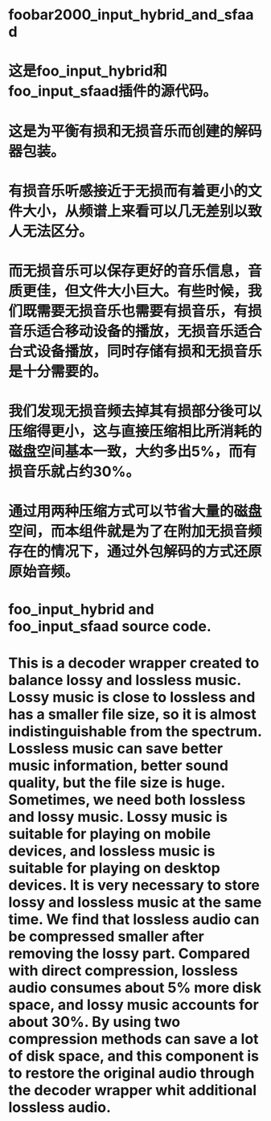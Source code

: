 # foobar2000_input_hybrid_and_sfaad
 
# 这是foo_input_hybrid和foo_input_sfaad插件的源代码。
# 这是为平衡有损和无损音乐而创建的解码器包装。
# 有损音乐听感接近于无损而有着更小的文件大小，从频谱上来看可以几无差别以致人无法区分。
# 而无损音乐可以保存更好的音乐信息，音质更佳，但文件大小巨大。有些时候，我们既需要无损音乐也需要有损音乐，有损音乐适合移动设备的播放，无损音乐适合台式设备播放，同时存储有损和无损音乐是十分需要的。
# 我们发现无损音频去掉其有损部分後可以压缩得更小，这与直接压缩相比所消耗的磁盘空间基本一致，大约多出5%，而有损音乐就占约30%。
# 通过用两种压缩方式可以节省大量的磁盘空间，而本组件就是为了在附加无损音频存在的情况下，通过外包解码的方式还原原始音频。


# foo_input_hybrid and foo_input_sfaad source code.

# This is a decoder wrapper created to balance lossy and lossless music. Lossy music is close to lossless and has a smaller file size, so it is almost indistinguishable from the spectrum. Lossless music can save better music information, better sound quality, but the file size is huge. Sometimes, we need both lossless and lossy music. Lossy music is suitable for playing on mobile devices, and lossless music is suitable for playing on desktop devices. It is very necessary to store lossy and lossless music at the same time. We find that lossless audio can be compressed smaller after removing the lossy part. Compared with direct compression, lossless audio consumes about 5% more disk space, and lossy music accounts for about 30%. By using two compression methods can save a lot of disk space, and this component is to restore the original audio through the decoder wrapper whit additional lossless audio.